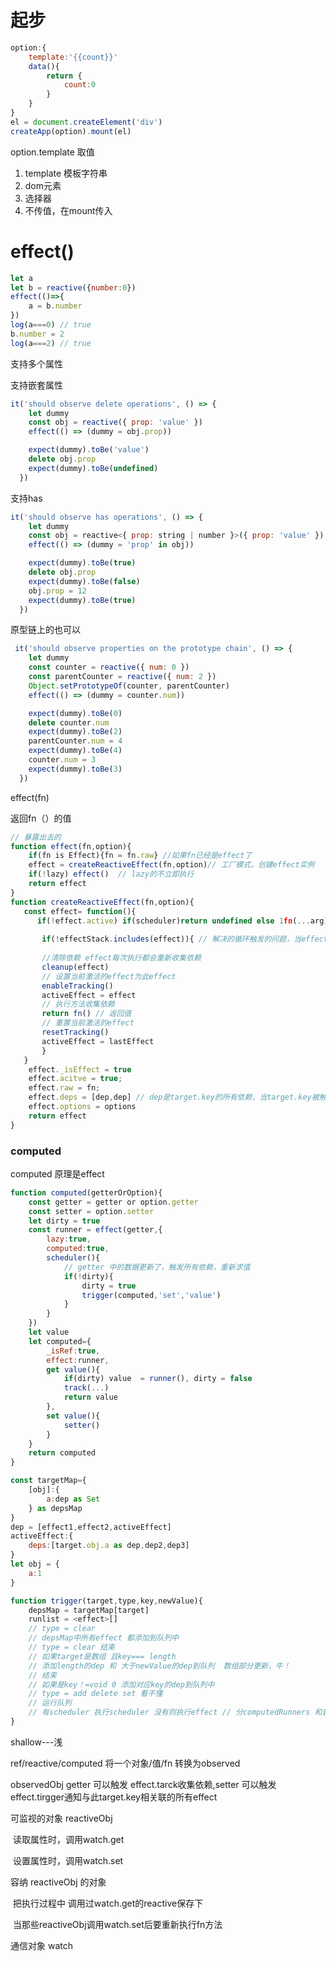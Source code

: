 # 起步

```javascript
option:{
    template:'{{count}}'
    data(){
        return {
            count:0
        }
    }
}
el = document.createElement('div')
createApp(option).mount(el)
```

option.template 取值

1. template 模板字符串
2. dom元素
3. 选择器
4. 不传值，在mount传入

# effect()

```javascript
let a 
let b = reactive({number:0})
effect(()=>{
	a = b.number
})
log(a===0) // true
b.number = 2
log(a===2) // true

```

支持多个属性

支持嵌套属性

```javascript
it('should observe delete operations', () => {
    let dummy
    const obj = reactive({ prop: 'value' })
    effect(() => (dummy = obj.prop))

    expect(dummy).toBe('value')
    delete obj.prop
    expect(dummy).toBe(undefined)
  })
```

支持has

```javascript
it('should observe has operations', () => {
    let dummy
    const obj = reactive<{ prop: string | number }>({ prop: 'value' })
    effect(() => (dummy = 'prop' in obj))

    expect(dummy).toBe(true)
    delete obj.prop
    expect(dummy).toBe(false)
    obj.prop = 12
    expect(dummy).toBe(true)
  })
```

原型链上的也可以

```javascript
 it('should observe properties on the prototype chain', () => {
    let dummy
    const counter = reactive({ num: 0 })
    const parentCounter = reactive({ num: 2 })
    Object.setPrototypeOf(counter, parentCounter)
    effect(() => (dummy = counter.num))

    expect(dummy).toBe(0)
    delete counter.num
    expect(dummy).toBe(2)
    parentCounter.num = 4
    expect(dummy).toBe(4)
    counter.num = 3
    expect(dummy).toBe(3)
  })
```



effect(fn)

返回fn（）的值

```javascript
// 暴露出去的
function effect(fn,option){
    if(fn is Effect){fn = fn.raw} //如果fn已经是effect了
    effect = createReactiveEffect(fn,option)// 工厂模式，创建effect实例
    if(!lazy) effect()  // lazy的不立即执行
    return effect
}
function createReactiveEffect(fn,option){
   const effect= function(){
      if(!effect.active) if(scheduler)return undefined else 1fn(...arg)
       
       if(!effectStack.includes(effect)){ // 解决的循环触发的问题，当effect1触发了effect2，effect2中又触发effect1时 effect1不会重新执行
       
       //清除依赖 effect每次执行都会重新收集依赖
       cleanup(effect)
       // 设置当前激活的effect为此effect
       enableTracking()
       activeEffect = effect
       // 执行方法收集依赖
       return fn() // 返回值
       // 重置当前激活的effect
       resetTracking()
       activeEffect = lastEffect
       }
   } 
    effect._isEffect = true
    effect.acitve = true;
    effect.raw = fn;
    effect.deps = [dep,dep] // dep是target.key的所有依赖，当target.key被触发，dep中所有effect被执行；当effect被stop， 会遍历这数组，把自己从此dep中删掉，这样，target.key更新时，自己就不会被触发
    effect.options = options
    return effect
}
```



### computed

computed 原理是effect

```javascript
function computed(getterOrOption){
    const getter = getter or option.getter
    const setter = option.setter
    let dirty = true
    const runner = effect(getter,{
        lazy:true,
        computed:true,
        scheduler(){
            // getter 中的数据更新了，触发所有依赖，重新求值
            if(!dirty){
                dirty = true
                trigger(computed,'set','value')
            }
        }
    })
    let value
    let computed={
        _isRef:true,
        effect:runner,
        get value(){
            if(dirty) value  = runner(), dirty = false
            track(...)
            return value
        },
        set value(){
            setter()
        }
    }
    return computed
}
```







```javascript
const targetMap={
    [obj]:{
        a:dep as Set
    } as depsMap
}
dep = [effect1,effect2,activeEffect]
activeEffect:{
    deps:[target.obj.a as dep,dep2,dep3]
}
let obj = {
	a:1
}
```



```javascript
function trigger(target,type,key,newValue){
    depsMap = targetMap[target]
    runlist = <effect>[]
    // type = clear
   	// depsMap中所有effect 都添加到队列中
    // type = clear 结束
    // 如果target是数组 且key=== length
    // 添加length的dep 和 大于newValue的dep到队列  数组部分更新，牛！
    // 结束
    // 如果是key！=void 0 添加对应key的dep到队列中
    // type = add delete set 看不懂
    // 运行队列
    // 有scheduler 执行scheduler 没有则执行effect // 分computedRunners 和普通effect 分开执行 先执行computedRunners
}
```

shallow---浅



ref/reactive/computed 将一个对象/值/fn 转换为observed

observedObj getter 可以触发 effect.tarck收集依赖,setter 可以触发effect.tirgger通知与此target.key相关联的所有effect









可监视的对象 reactiveObj

​	读取属性时，调用watch.get

​	设置属性时，调用watch.set

容纳 reactiveObj 的对象

​	把执行过程中 调用过watch.get的reactive保存下

​	当那些reactiveObj调用watch.set后要重新执行fn方法

通信对象 watch